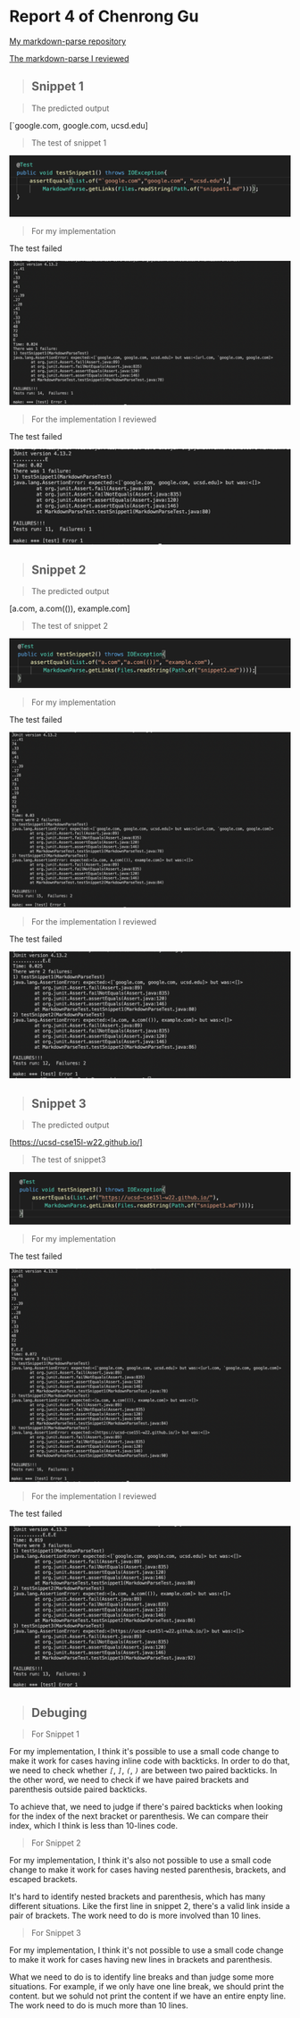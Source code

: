 # Report 4 of Chenrong Gu

[My markdown-parse repository](https://github.com/Emrys025/markdown-parse)

[The markdown-parse I reviewed](https://github.com/BasilThaddeus/markdown-parse)

> ## Snippet 1

> The predicted output

[`google.com, google.com, ucsd.edu]

> The test of snippet 1

![image](snippet1MyTest.png)

> For my implementation

The test failed

![image](snippet1MTresult.png)

> For the implementation I reviewed

The test failed

![image](snippet1RTresult.png)


> ## Snippet 2

> The predicted output

[a.com, a.com(()), example.com]

> The test of snippet 2

![image](snippet2MyTest.png)

> For my implementation

The test failed

![image](snippet2MTresult.png)

> For the implementation I reviewed

The test failed

![image](snippet2RTresult.png)

> ## Snippet 3

> The predicted output

[https://ucsd-cse15l-w22.github.io/]

> The test of snippet3

![image](snippet3MyTest.png)

> For my implementation

The test failed

![image](snippet3MTresult.png)

> For the implementation I reviewed

The test failed

![image](snippet3RTresult.png)

> ## Debuging

> For Snippet 1

For my implementation, I think it's possible to use a small code change to make it work for cases having inline code with backticks. In order to do that, we need to check whether *`[`*, *`]`*, *`(`*, *`)`* are between two paired backticks. In the other word, we need to check if we have paired brackets and parenthesis outside paired backticks. 

To achieve that, we need to judge if there's paired backticks when looking for the index of the next bracket or parenthesis. We can compare their index, which I think is less than 10-lines code.

> For Snippet 2

For my implementation, I think it's also not possible to use a small code change to make it work for cases having nested parenthesis, brackets, and escaped brackets. 

It's hard to identify nested brackets and parenthesis, which has many different situations. Like the first line in snippet 2, there's a valid link inside a pair of brackets. The work need to do is more involved than 10 lines.

> For Snippet 3

For my implementation, I think it's not possible to use a small code change to make it work for cases having new lines in brackets and parenthesis. 

What we need to do is to identify line breaks and than judge some more situations. For example, if we only have one line break, we should print the content. but we sohuld not print the content if we have an entire enpty line. The work need to do is much more than 10 lines.